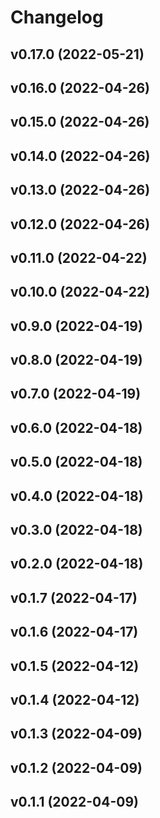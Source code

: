 # Changelog

<!--next-version-placeholder-->

## v0.17.0 (2022-05-21)


## v0.16.0 (2022-04-26)


## v0.15.0 (2022-04-26)


## v0.14.0 (2022-04-26)


## v0.13.0 (2022-04-26)


## v0.12.0 (2022-04-26)


## v0.11.0 (2022-04-22)


## v0.10.0 (2022-04-22)


## v0.9.0 (2022-04-19)


## v0.8.0 (2022-04-19)


## v0.7.0 (2022-04-19)


## v0.6.0 (2022-04-18)


## v0.5.0 (2022-04-18)


## v0.4.0 (2022-04-18)


## v0.3.0 (2022-04-18)


## v0.2.0 (2022-04-18)


## v0.1.7 (2022-04-17)


## v0.1.6 (2022-04-17)


## v0.1.5 (2022-04-12)


## v0.1.4 (2022-04-12)


## v0.1.3 (2022-04-09)


## v0.1.2 (2022-04-09)


## v0.1.1 (2022-04-09)

